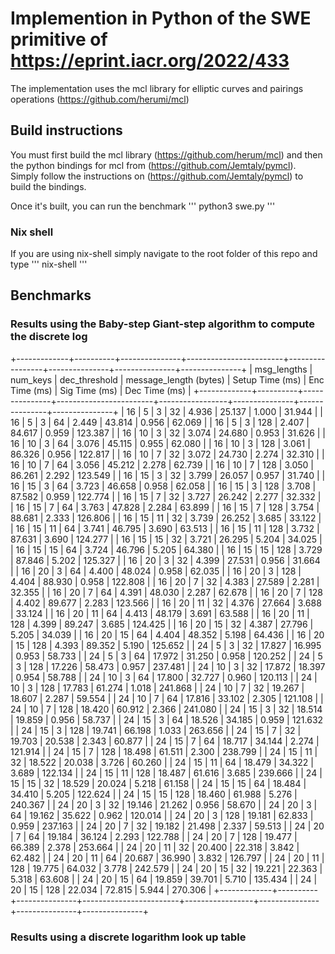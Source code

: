 # Implemention in Python of the SWE primitive of https://eprint.iacr.org/2022/433

The implementation uses the mcl library for elliptic curves and pairings operations (https://github.com/herumi/mcl)

## Build instructions
You must first build the mcl library (https://github.com/herum/mcl) and then the python bindings for mcl from (https://github.com/Jemtaly/pymcl). 
Simply follow the instructions on (https://github.com/Jemtaly/pymcl) to build the bindings.

Once it's built, you can run the benchmark
'''
python3 swe.py
'''


### Nix shell

If you are using nix-shell simply navigate to the root folder of this repo and type
'''
nix-shell
'''

## Benchmarks

### Results using the Baby-step Giant-step algorithm to compute the discrete log

+-------------+----------+---------------+------------------------+-----------------+---------------+---------------+---------------+
| msg_lengths | num_keys | dec_threshold | message_length (bytes) | Setup Time (ms) | Enc Time (ms) | Sig Time (ms) | Dec Time (ms) |
+-------------+----------+---------------+------------------------+-----------------+---------------+---------------+---------------+
|      16     |    5     |       3       |           32           |      4.936      |     25.137    |     1.000     |     31.944    |
|      16     |    5     |       3       |           64           |      2.449      |     43.814    |     0.956     |     62.069    |
|      16     |    5     |       3       |          128           |      2.407      |     84.617    |     0.959     |    123.387    |
|      16     |    10    |       3       |           32           |      3.074      |     24.680    |     0.953     |     31.626    |
|      16     |    10    |       3       |           64           |      3.076      |     45.115    |     0.955     |     62.080    |
|      16     |    10    |       3       |          128           |      3.061      |     86.326    |     0.956     |    122.817    |
|      16     |    10    |       7       |           32           |      3.072      |     24.730    |     2.274     |     32.310    |
|      16     |    10    |       7       |           64           |      3.056      |     45.212    |     2.278     |     62.739    |
|      16     |    10    |       7       |          128           |      3.050      |     86.261    |     2.292     |    123.549    |
|      16     |    15    |       3       |           32           |      3.799      |     26.057    |     0.957     |     31.740    |
|      16     |    15    |       3       |           64           |      3.723      |     46.658    |     0.958     |     62.058    |
|      16     |    15    |       3       |          128           |      3.708      |     87.582    |     0.959     |    122.774    |
|      16     |    15    |       7       |           32           |      3.727      |     26.242    |     2.277     |     32.332    |
|      16     |    15    |       7       |           64           |      3.763      |     47.828    |     2.284     |     63.899    |
|      16     |    15    |       7       |          128           |      3.754      |     88.681    |     2.333     |    126.806    |
|      16     |    15    |       11      |           32           |      3.739      |     26.252    |     3.685     |     33.122    |
|      16     |    15    |       11      |           64           |      3.741      |     46.795    |     3.690     |     63.513    |
|      16     |    15    |       11      |          128           |      3.732      |     87.631    |     3.690     |    124.277    |
|      16     |    15    |       15      |           32           |      3.721      |     26.295    |     5.204     |     34.025    |
|      16     |    15    |       15      |           64           |      3.724      |     46.796    |     5.205     |     64.380    |
|      16     |    15    |       15      |          128           |      3.729      |     87.846    |     5.202     |    125.327    |
|      16     |    20    |       3       |           32           |      4.399      |     27.531    |     0.956     |     31.664    |
|      16     |    20    |       3       |           64           |      4.400      |     48.024    |     0.958     |     62.035    |
|      16     |    20    |       3       |          128           |      4.404      |     88.930    |     0.958     |    122.808    |
|      16     |    20    |       7       |           32           |      4.383      |     27.589    |     2.281     |     32.355    |
|      16     |    20    |       7       |           64           |      4.391      |     48.030    |     2.287     |     62.678    |
|      16     |    20    |       7       |          128           |      4.402      |     89.677    |     2.283     |    123.566    |
|      16     |    20    |       11      |           32           |      4.376      |     27.664    |     3.688     |     33.124    |
|      16     |    20    |       11      |           64           |      4.413      |     48.179    |     3.691     |     63.588    |
|      16     |    20    |       11      |          128           |      4.399      |     89.247    |     3.685     |    124.425    |
|      16     |    20    |       15      |           32           |      4.387      |     27.796    |     5.205     |     34.039    |
|      16     |    20    |       15      |           64           |      4.404      |     48.352    |     5.198     |     64.436    |
|      16     |    20    |       15      |          128           |      4.393      |     89.352    |     5.190     |    125.652    |
|      24     |    5     |       3       |           32           |      17.827     |     16.995    |     0.953     |     58.733    |
|      24     |    5     |       3       |           64           |      17.972     |     31.250    |     0.958     |    120.252    |
|      24     |    5     |       3       |          128           |      17.226     |     58.473    |     0.957     |    237.481    |
|      24     |    10    |       3       |           32           |      17.872     |     18.397    |     0.954     |     58.788    |
|      24     |    10    |       3       |           64           |      17.800     |     32.727    |     0.960     |    120.113    |
|      24     |    10    |       3       |          128           |      17.783     |     61.274    |     1.018     |    241.868    |
|      24     |    10    |       7       |           32           |      19.267     |     18.607    |     2.287     |     59.554    |
|      24     |    10    |       7       |           64           |      17.816     |     33.102    |     2.305     |    121.108    |
|      24     |    10    |       7       |          128           |      18.420     |     60.912    |     2.366     |    241.080    |
|      24     |    15    |       3       |           32           |      18.514     |     19.859    |     0.956     |     58.737    |
|      24     |    15    |       3       |           64           |      18.526     |     34.185    |     0.959     |    121.632    |
|      24     |    15    |       3       |          128           |      19.741     |     66.198    |     1.033     |    263.656    |
|      24     |    15    |       7       |           32           |      19.703     |     20.538    |     2.343     |     60.877    |
|      24     |    15    |       7       |           64           |      18.717     |     34.144    |     2.274     |    121.914    |
|      24     |    15    |       7       |          128           |      18.498     |     61.511    |     2.300     |    238.799    |
|      24     |    15    |       11      |           32           |      18.522     |     20.038    |     3.726     |     60.260    |
|      24     |    15    |       11      |           64           |      18.479     |     34.322    |     3.689     |    122.134    |
|      24     |    15    |       11      |          128           |      18.487     |     61.616    |     3.685     |    239.666    |
|      24     |    15    |       15      |           32           |      18.529     |     20.024    |     5.218     |     61.158    |
|      24     |    15    |       15      |           64           |      18.484     |     34.410    |     5.205     |    122.624    |
|      24     |    15    |       15      |          128           |      18.460     |     61.988    |     5.276     |    240.367    |
|      24     |    20    |       3       |           32           |      19.146     |     21.262    |     0.956     |     58.670    |
|      24     |    20    |       3       |           64           |      19.162     |     35.622    |     0.962     |    120.014    |
|      24     |    20    |       3       |          128           |      19.181     |     62.833    |     0.959     |    237.163    |
|      24     |    20    |       7       |           32           |      19.182     |     21.498    |     2.337     |     59.513    |
|      24     |    20    |       7       |           64           |      19.184     |     36.124    |     2.293     |    122.788    |
|      24     |    20    |       7       |          128           |      19.477     |     66.389    |     2.378     |    253.664    |
|      24     |    20    |       11      |           32           |      20.400     |     22.318    |     3.842     |     62.482    |
|      24     |    20    |       11      |           64           |      20.687     |     36.990    |     3.832     |    126.797    |
|      24     |    20    |       11      |          128           |      19.775     |     64.032    |     3.778     |    242.579    |
|      24     |    20    |       15      |           32           |      19.221     |     22.363    |     5.318     |     63.608    |
|      24     |    20    |       15      |           64           |      19.859     |     39.701    |     5.710     |    135.434    |
|      24     |    20    |       15      |          128           |      22.034     |     72.815    |     5.944     |    270.306    |
+-------------+----------+---------------+------------------------+-----------------+---------------+---------------+---------------+

### Results using a discrete logarithm look up table
